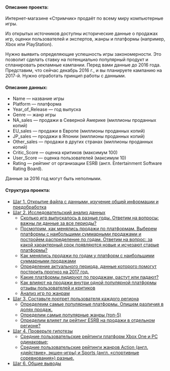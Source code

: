 #### Описание проекта:

Интернет-магазине «Стримчик» продаёт по всему миру компьютерные игры.

Из открытых источников доступны исторические данные о продажах игр, оценки пользователей и экспертов, жанры и платформы (например, Xbox или PlayStation). 

Нужно выявить определяющие успешность игры закономерности. Это позволит сделать ставку на потенциально популярный продукт и спланировать рекламные кампании.
Перед вами данные до 2016 года. Представим, что сейчас декабрь 2016 г., и вы планируете кампанию на 2017-й. Нужно отработать принцип работы с данными. 


#### Описание данных:

- Name — название игры
- Platform — платформа
- Year_of_Release — год выпуска
- Genre — жанр игры
- NA_sales — продажи в Северной Америке (миллионы проданных копий)
- EU_sales — продажи в Европе (миллионы проданных копий)
- JP_sales — продажи в Японии (миллионы проданных копий)
- Other_sales — продажи в других странах (миллионы проданных копий)
- Critic_Score — оценка критиков (максимум 100)
- User_Score — оценка пользователей (максимум 10)
- Rating — рейтинг от организации ESRB (англ. Entertainment Software Rating Board). 

Данные за 2016 год могут быть неполными.

#### Структура проекта: 

- [Шаг 1. Открытие файла с данными, изучение общей информации и предобработка](#step1)
- [Шаг 2. Исследовательский анализ данных](#step2)
    - [Cколько игр выпускалось в разные годы. Ответим на вопросы: важны ли данные за все периоды?](#step3)
    - [Посмотрим, как менялись продажи по платформам. Выберем платформы с наибольшими суммарными продажами и постройем распределение по годам. Ответим на вопрос: за какой характерный срок появляются новые и исчезают старые платформы?](#step4)
    - [Как менялись продажи по годам у платформ с наибольшими суммарными продажами](#step5)
    - [Определение актуального периода, данные которого помогут  построить прогноз на 2017 год.](#step6)
    - [Какие платформы лидируют по продажам, растут или падают?](#step7)
    - [Как влияют на продажи внутри одной популярной платформы отзывы пользователей и критиков](#step8)
    - [Анализ игр по жанрам](#step9)
- [Шаг 3. Составьте портрет пользователя каждого региона](#step10)
    - [Определеим самые популярные платформы. Опишем различия в долях продаж.](#step11)
    - [Определим самые популярные жанры (топ-5)](#step12)
    - [Определим влияет ли рейтинг ESRB на продажи в отдельном регионе?](#step13)
- [Шаг 4. Проверьте гипотезы](#step14)
    - [Cредние пользовательские рейтинги платформ Xbox One и PC одинаковые;](#step15)
    - [Средние пользовательские рейтинги жанров Action (англ. «действие», экшен-игры) и Sports (англ. «спортивные соревнования») разные.](#step16)
- [Шаг 6. Общие выводы](#step17)
